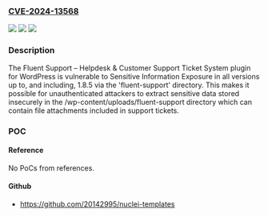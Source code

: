 ### [CVE-2024-13568](https://cve.mitre.org/cgi-bin/cvename.cgi?name=CVE-2024-13568)
![](https://img.shields.io/static/v1?label=Product&message=Fluent%20Support%20%E2%80%93%20Helpdesk%20%26%20Customer%20Support%20Ticket%20System&color=blue)
![](https://img.shields.io/static/v1?label=Version&message=*%3C%3D%201.8.5%20&color=brighgreen)
![](https://img.shields.io/static/v1?label=Vulnerability&message=CWE-200%20Exposure%20of%20Sensitive%20Information%20to%20an%20Unauthorized%20Actor&color=brighgreen)

### Description

The Fluent Support – Helpdesk & Customer Support Ticket System plugin for WordPress is vulnerable to Sensitive Information Exposure in all versions up to, and including, 1.8.5 via the 'fluent-support' directory. This makes it possible for unauthenticated attackers to extract sensitive data stored insecurely in the /wp-content/uploads/fluent-support directory which can contain file attachments included in support tickets.

### POC

#### Reference
No PoCs from references.

#### Github
- https://github.com/20142995/nuclei-templates


